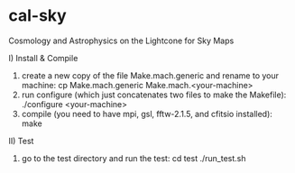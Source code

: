 # cal-sky
Cosmology and Astrophysics on the Lightcone for Sky Maps

I) Install & Compile

1. create a new copy of the file Make.mach.generic and rename to your machine:
    cp Make.mach.generic Make.mach.\<your-machine\>
2. run configure (which just concatenates two files to make the Makefile):
    ./configure \<your-machine\>
3. compile (you need to have mpi, gsl, fftw-2.1.5, and cfitsio installed):
    make

II) Test

1. go to the test directory and run the test:
   cd test
   ./run_test.sh
   


